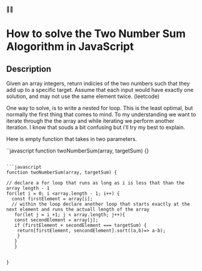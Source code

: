 ✌🏾
# How to solve the Two Number Sum Alogorithm in JavaScript

## Description
Given an array integers, return indicies of the two numbers such that they add up to a specific target. Assume that each input would have exactly one solution, and may not use the same element twice. (leetcode)

One way to solve, is to write a nested for loop. This is the least optimal, but normally the first thing that comes to mind. To my understanding we want to iterate through the the array and while iterating we perform another iteration. I know that souds a bit confusing but i'll try my best to explain.


Here is empty function that takes in two parameters.

``javascript
function twoNumberSum(array, targetSum) {}
```

```javascript
function twoNumberSum(array, targetSum) {

// declare a for loop that runs as long as i is less that than the array length - 1 
for(let i = 0; i <array.length - 1; i++) {
  const firstElement = array[i];
  // within the loop declare another loop that starts exactly at the next element and runs the actuall length of the array  
   for(let j = i +1; j < array.length; j++){
   const secondElement = array[j];
   if (firstElement + secondElement === targetSum) {
    return[firstElement, sencondElement].sort((a,b)=> a-b);
    }
   }
   } 
  

}
```
